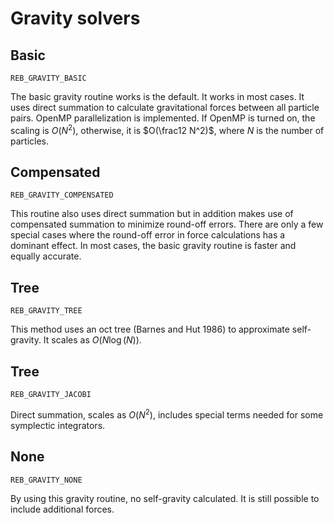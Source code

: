 # Gravity solvers

## Basic
`REB_GRAVITY_BASIC`

The basic gravity routine works is the default. It works in most cases. 
It uses direct summation to calculate gravitational forces between all particle pairs.
OpenMP parallelization is implemented. If OpenMP is turned on, the scaling is $O(N^2)$, otherwise, it is $O(\frac12 N^2)$, where $N$ is the number of particles. 

## Compensated
`REB_GRAVITY_COMPENSATED`

This routine also uses direct summation but in addition makes use of compensated summation to minimize round-off errors. 
There are only a few special cases where the round-off error in force calculations has a dominant effect. In most cases, the basic gravity routine is faster and equally accurate.

## Tree
`REB_GRAVITY_TREE`          

This method uses an oct tree (Barnes and Hut 1986) to approximate self-gravity. It scales as  $O(N \log(N))$.

## Tree
`REB_GRAVITY_JACOBI`        

Direct summation, scales as $O(N^2)$, includes special terms needed for some symplectic integrators.

## None
`REB_GRAVITY_NONE`          

By using this gravity routine, no self-gravity calculated. It is still possible to include additional forces. 
